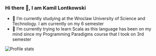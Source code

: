 ### Hi there 👋, I am Kamil Lontkowski

- 🔭 I’m currently studying at the Wroclaw University of Science and Technology. I am currently on my 6 semester
- 🌱 I’m currently trying to learn Scala as this language has been on my mind since my Programming Paradigms course that I took on 3rd semester 

![Profile stats](https://github-readme-stats.vercel.app/api?username=kamil-lontkowski&show_icons=true&count_private=true)
